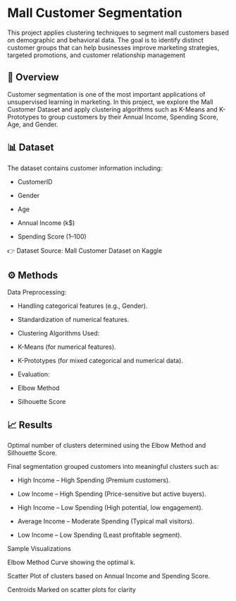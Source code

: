 # Mall Customer Segmentation

This project applies clustering techniques to segment mall customers based on demographic and behavioral data. The goal is to identify distinct customer groups that can help businesses improve marketing strategies, targeted promotions, and customer relationship management

## 📌 Overview

Customer segmentation is one of the most important applications of unsupervised learning in marketing.
In this project, we explore the Mall Customer Dataset and apply clustering algorithms such as K-Means and K-Prototypes to group customers by their Annual Income, Spending Score, Age, and Gender.

## 📊 Dataset

The dataset contains customer information including:

  * CustomerID

  * Gender

  * Age

  * Annual Income (k$)

  * Spending Score (1–100)

👉 Dataset Source: Mall Customer Dataset on Kaggle

## ⚙️ Methods

Data Preprocessing:

  * Handling categorical features (e.g., Gender).
  
  * Standardization of numerical features.
  
  * Clustering Algorithms Used:
  
  * K-Means (for numerical features).
  
  * K-Prototypes (for mixed categorical and numerical data).
  
  * Evaluation:
  
  * Elbow Method
  
  * Silhouette Score

## 📈 Results

Optimal number of clusters determined using the Elbow Method and Silhouette Score.

Final segmentation grouped customers into meaningful clusters such as:

  - High Income – High Spending (Premium customers).
  
  - Low Income – High Spending (Price-sensitive but active buyers).
  
  - High Income – Low Spending (High potential, low engagement).
  
  - Average Income – Moderate Spending (Typical mall visitors).
  
  - Low Income – Low Spending (Least profitable segment).

Sample Visualizations

Elbow Method Curve showing the optimal k.

Scatter Plot of clusters based on Annual Income and Spending Score.

Centroids Marked on scatter plots for clarity
